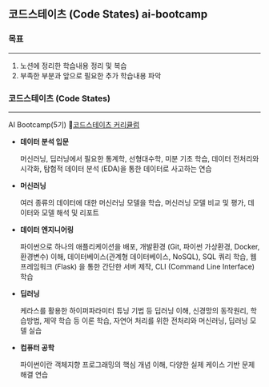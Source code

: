 ## 코드스테이츠 (Code States) ai-bootcamp

### 목표

---

1. 노션에 정리한 학습내용 정리 및 복습
2. 부족한 부분과 앞으로 필요한 추가 학습내용 파악


### 코드스테이츠 (Code States)

---

AI Bootcamp(5기) 🔗[코드스테이츠 커리큘럼](https://www.codestates.com/course/ai)

- **데이터 분석 입문**
    
    머신러닝, 딥러닝에서 필요한 통계학, 선형대수학, 미분 기초 학습, 데이터 전처리와 시각화, 탐험적 데이터 분석 (EDA)을 통한 데이터로 사고하는 연습
    
- **머신러닝**
    
    여러 종류의 데이터에 대한 머신러닝 모델을 학습, 머신러닝 모델 비교 및 평가, 데이터와 모델 해석 및 리포트
    
- **데이터 엔지니어링**
    
    파이썬으로 하나의 애플리케이션을 배포, 개발환경 (Git, 파이썬 가상환경, Docker, 환경변수) 이해, 데이터베이스(관계형 데이터베이스, NoSQL), SQL 쿼리 학습, 웹 프레임워크 (Flask) 을 통한 간단한 서버 제작, CLI (Command Line Interface) 학습
    
- **딥러닝**
    
    케라스를 활용한 하이퍼파라미터 튜닝 기법 등 딥러닝 이해, 신경망의 동작원리, 학습방법, 제약 학습 등 이론 학습, 자연어 처리를 위한 전처리와 머신러닝, 딥러닝 모델 실습
    
- **컴퓨터 공학**
    
    파이썬이란 객체지향 프로그래밍의 핵심 개념 이해, 다양한 실제 케이스 기반 문제 해결 연습

